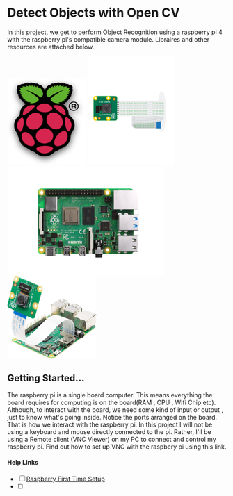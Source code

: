 # Detect Objects with Open CV
In this project, we get to perform Object Recognition using a raspberry pi 4 with the  raspberry pi's compatible camera module.
Libraires and other resources are attached below.

<img src="Images/R.png" width="180" height="200"> <img src="Images/newcam.png" width="200" height="250"><img src="Images/pi2.png" width="360" height="250"><img src="Images/pi1.png" width="205" height="190">

## Getting Started...
The raspberry pi is a single board computer. This means everything the board requires for computing is on the board(RAM , CPU , Wifi Chip etc). Although, to interact with the board, we need some kind of input or output , just to know what's going inside. Notice the ports arranged on the board. That is how we interact with the raspberry pi. In this project I will not be using a keyboard and mouse directly connected to the pi. Rather, I'll be using a Remote client (VNC Viewer) on my PC to connect and control my raspberry pi. Find out how to set up VNC with the raspbery pi using this link.

#### Help Links

- [ ] [Raspberry First Time Setup](https://www.youtube.com/watch?v=y45hsd2AOpw)  
- [ ] 

